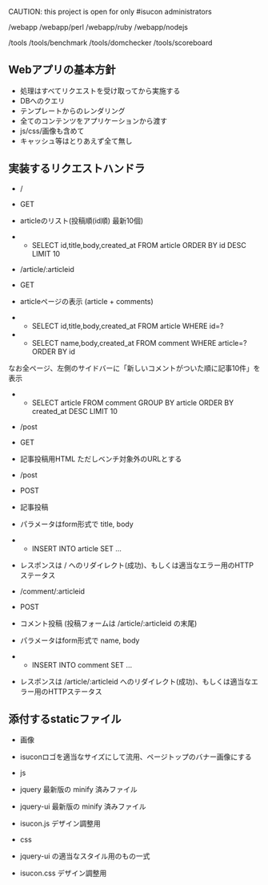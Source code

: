 CAUTION: this project is open for only #isucon administrators

/webapp
/webapp/perl
/webapp/ruby
/webapp/nodejs

/tools
/tools/benchmark
/tools/domchecker
/tools/scoreboard

## Webアプリの基本方針
- 処理はすべてリクエストを受け取ってから実施する
 - DBへのクエリ
 - テンプレートからのレンダリング
- 全てのコンテンツをアプリケーションから渡す
 - js/css/画像も含めて
- キャッシュ等はとりあえず全て無し

## 実装するリクエストハンドラ
-  /
 -  GET
 -  articleのリスト(投稿順(id順) 最新10個)
 - - SELECT id,title,body,created_at FROM article ORDER BY id DESC LIMIT 10

-  /article/:articleid
 -  GET
 -  articleページの表示 (article + comments)
 - - SELECT id,title,body,created_at FROM article WHERE id=?
 - - SELECT name,body,created_at FROM comment WHERE article=? ORDER BY id

なお全ページ、左側のサイドバーに「新しいコメントがついた順に記事10件」を表示
 - - SELECT article FROM comment GROUP BY article ORDER BY created_at DESC LIMIT 10

-  /post
 -  GET
 -  記事投稿用HTML ただしベンチ対象外のURLとする

-  /post
 -  POST
 -  記事投稿
 -  パラメータはform形式で title, body
 - - INSERT INTO article SET ...
 -  レスポンスは / へのリダイレクト(成功)、もしくは適当なエラー用のHTTPステータス

-  /comment/:articleid
 -  POST
 -  コメント投稿 (投稿フォームは /article/:articleid の末尾)
 -  パラメータはform形式で name, body
 - - INSERT INTO comment SET ...
 -  レスポンスは /article/:articleid へのリダイレクト(成功)、もしくは適当なエラー用のHTTPステータス

## 添付するstaticファイル

-  画像
 -  isuconロゴを適当なサイズにして流用、ページトップのバナー画像にする

-  js
 -  jquery 最新版の minify 済みファイル
 -  jquery-ui 最新版の minify 済みファイル
 -  isucon.js デザイン調整用

-  css
 -  jquery-ui の適当なスタイル用のもの一式
 -  isucon.css デザイン調整用

